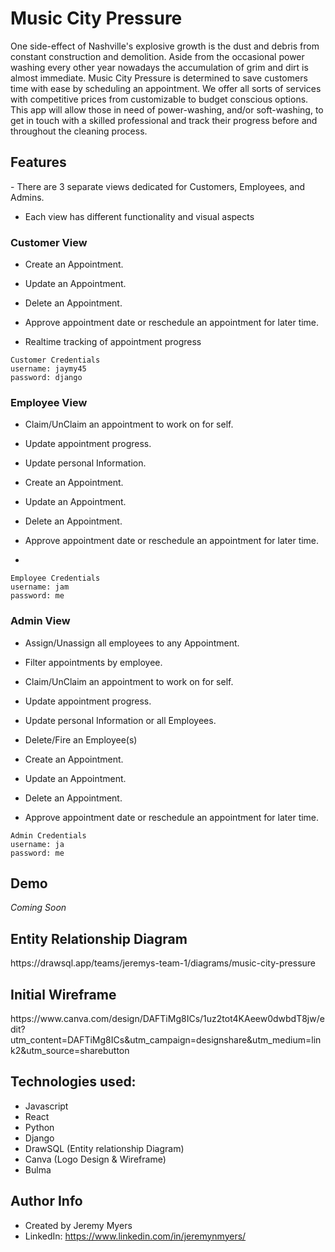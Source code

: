 <h1> Music City Pressure </h1>
One side-effect of Nashville's explosive growth is the dust and debris from constant construction and demolition. Aside from the occasional power washing every other year nowadays the accumulation of grim and dirt is almost immediate.   Music City Pressure is determined to save customers time with ease by scheduling an appointment.  We offer all sorts of services with competitive prices from customizable to budget conscious options.  This app will allow those in need of power-washing, and/or soft-washing, to get in touch with a skilled professional and track their progress before and throughout the cleaning process.

<h2>Features</h2>
- There are 3 separate views dedicated for Customers, Employees, and Admins.
    
- Each view has different functionality and visual  aspects
    
 <h3>Customer View</h3>
 
 - Create an Appointment.
 
 - Update an Appointment.
 
 - Delete an Appointment.
 
 - Approve appointment date or reschedule an appointment for later time.
 
 - Realtime tracking of appointment progress
 
```
Customer Credentials
username: jaymy45 
password: django
```

 
 <h3>Employee View</h3>
 
 - Claim/UnClaim an appointment to work on for self.
 
 - Update appointment progress.
 
 - Update personal Information.
 
 - Create an Appointment.
 
 - Update an Appointment.
 
 - Delete an Appointment.
 
 - Approve appointment date or reschedule an appointment for later time.
 
 -
 
 ```
Employee Credentials
username: jam 
password: me
```
 

 <h3>Admin View</h3>
 
 - Assign/Unassign all employees to any Appointment.
 
 - Filter appointments by employee.
 
 - Claim/UnClaim an appointment to work on for self.
 
 - Update appointment progress.
 
 - Update personal Information or all Employees.
 
 - Delete/Fire an Employee(s)
 
 - Create an Appointment.
 
 - Update an Appointment.
 
 - Delete an Appointment.
 
 - Approve appointment date or reschedule an appointment for later time.
 
  ```
Admin Credentials
username: ja 
password: me
```
 
<h2>Demo</h2>
<em>Coming Soon</em>
 
<h2>Entity Relationship Diagram</h2>
https://drawsql.app/teams/jeremys-team-1/diagrams/music-city-pressure

<h2>Initial Wireframe</h2>
https://www.canva.com/design/DAFTiMg8ICs/1uz2tot4KAeew0dwbdT8jw/edit?utm_content=DAFTiMg8ICs&utm_campaign=designshare&utm_medium=link2&utm_source=sharebutton


<h2>Technologies used:</h2>

- Javascript
- React
- Python
- Django
- DrawSQL (Entity relationship Diagram)
- Canva (Logo Design & Wireframe)
- Bulma

<h2>Author Info</h2>

- Created by Jeremy Myers
- LinkedIn: https://www.linkedin.com/in/jeremynmyers/
